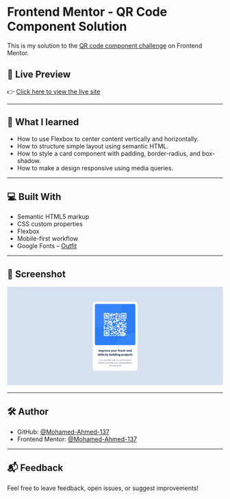 # Frontend Mentor - QR Code Component Solution

This is my solution to the [QR code component challenge](https://www.frontendmentor.io/challenges/qr-code-component-iux_sIO_H) on Frontend Mentor.

## 🔗 Live Preview

👉 [Click here to view the live site](https://mohamed-ahmed-137.github.io/qr-code-component-main/)

---

## 🧠 What I learned

- How to use Flexbox to center content vertically and horizontally.
- How to structure simple layout using semantic HTML.
- How to style a card component with padding, border-radius, and box-shadow.
- How to make a design responsive using media queries.

---

## 💻 Built With

- Semantic HTML5 markup
- CSS custom properties
- Flexbox
- Mobile-first workflow
- Google Fonts – [Outfit](https://fonts.google.com/specimen/Outfit)

---

## 📸 Screenshot

![QR Code Component Screenshot](./images/screenshot.png)

---

## 🛠️ Author

- GitHub: [@Mohamed-Ahmed-137](https://github.com/Mohamed-Ahmed-137)
- Frontend Mentor: [@Mohamed-Ahmed-137](https://www.frontendmentor.io/profile/Mohamed-Ahmed-137)

---

## 📬 Feedback

Feel free to leave feedback, open issues, or suggest improvements!
